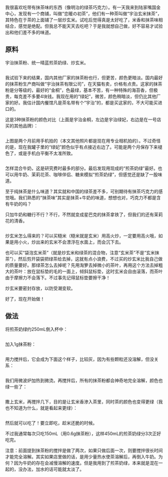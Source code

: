<script type="application/ld+json">
{
    "@context": "http://schema.org/",
    "@type": "CreativeWork",
    "headline": "玄米抹茶的做法",
    "dateCreated": "2015-06-21T03:20+08:00"
}
</script>

我很喜欢吃带有抹茶味的东西（像明治的绿茶巧克力）。有一天我来到陆家嘴国金中心，发现有一个商铺，叫做“恋暖の初茶”，他们有一种茶叫做“宇治玄米抹茶”，其特色在于茶的上面铺了一层炒玄米。试吃后觉得真是太好吃了，米香和抹茶味相结合，感觉是绝配。但我总不能天天去吃吧？于是我就想自己做，好不容易才试验出和他们差不多的味道。

原料
----

宇治抹茶粉、统一晴蓝煎茶奶绿、炒玄米。

<img src="/玄米抹茶的做法-2.jpg" alt="" style="max-width: 80%; max-height: 16rem;" />

我试验下来的结果，国内其他厂家的抹茶粉也行，但更苦，颜色更暗淡。国内最好的抹茶粉生产商叫做“宇治抹茶有限公司”，在天猫有卖，价格有点贵。这家的抹茶粉是分等级的，最好的“金桐”，色最绿，基本不苦，有一种特殊的海苔香，但极贵，每克差不多要4块钱。我现在用的“绿妃”，微苦，颜色稍暗淡，但仍比其他厂家的好。我估计国内餐馆凡是茶名带有个“宇治”的，都是买这家的，不大可能买进口的。

这是3种抹茶粉的颜色对比（上面是宇治金桐，左边是宇治绿妃，右边是在一号店买的其他品牌）：

<img src="/玄米抹茶的做法-10.jpg" alt="" style="max-width: 80%; max-height: 16rem;" />

上图是两个月前用手机拍的（本文其他照片都是现在用专业相机拍的）。不过奇怪的是，现在我罐子里的“绿妃”颜色似乎有点接近右边了。可能是两个月保存下来褪色了，或是手机白平衡不太准所致。

<img src="/玄米抹茶的做法-3.jpg" alt="" style="max-width: 80%; max-height: 16rem;" />

怎样混合牛奶，这是研究费时最多的部分。最后发现用现成的“煎茶奶绿”最好。也可以用牛奶、茉莉花茶、咖啡伴侣、糖来模拟“煎茶奶绿”，但感觉还是缺了一股味道。

至于纯抹茶是什么味道？其实就和中国的绿茶差不多，可别期待有抹茶巧克力的感觉哦。我们熟悉的“抹茶味”其实是抹茶+牛奶的味道，想想也对，巧克力不都是含有牛奶的吗？

只加牛奶和糖行不行？不行，不然就变成星巴克的抹茶拿铁了，但我们的还有茉莉花的清香。

<img src="/玄米抹茶的做法-1.jpg" alt="" style="max-width: 80%; max-height: 16rem;" />

炒玄米怎么得来的？可以买糙米（糙米就是玄米）用高火炒，一定要用高火哦，如果是用小火，炒出来的玄米不会漂浮在水面上，而会沉下去。

也可以买“袋泡玄米茶”（就是炒玄米和绿茶的混合物，注意“玄米茶”不是“玄米抹茶”），然后剪开袋袋把绿茶给去掉，这就有点小浪费，不过买的炒玄米比我自己做的质量要好。那绿茶怎么去掉呢？先用淘箩去掉微小的茶叶，再用这个方法去掉粗大的茶叶：放在鼠标垫的毛的一面上，倾斜鼠标垫，这时玄米会自由滚落，而茶叶由于摩擦力不会落下。不过事先记得鼠标垫要擦干净！

炒玄米要密封存放，以防受潮变软。

好了，现在开始做！

做法
----

将煎茶奶绿约250mL倒入杯中：

<img src="/玄米抹茶的做法-4.jpg" alt="" style="max-width: 80%; max-height: 16rem;" />

加入1g抹茶粉：

<img src="/玄米抹茶的做法-5.jpg" alt="" style="max-width: 80%; max-height: 16rem;" />

用力搅拌后，它会成为下面这个样子，比较灰，因为有些颗粒还没溶解，但没关系：

<img src="/玄米抹茶的做法-6.jpg" alt="" style="max-width: 80%; max-height: 16rem;" />

我们用微波炉加热到微烫。再搅拌后，所有的抹茶粉都会神奇地完全溶解，颜色也绿一些了：

<img src="/玄米抹茶的做法-7.jpg" alt="" style="max-width: 80%; max-height: 16rem;" />

撒上玄米，再搅拌几下，目的是让玄米香渗入茶里，同时茶的颜色也变得更绿（我也不知道为什么，就是看起来更绿）：

<img src="/玄米抹茶的做法-8.jpg" alt="" style="max-width: 80%; max-height: 16rem;" />

然后就可以吃了！要立即吃，趁米还脆的时候。

不过我通常每次只吃150mL（用0.6g抹茶粉），这样450mL的煎茶奶绿分3次正好吃完。

注意：前面提到抹茶粉的搅拌是做了两次，如果只做后面一次，则要搅拌很长时间才能完全溶解。其实如果店里做的话，是用少量热水使茶溶解后，再倒入牛奶。为何？因为牛奶的存在会减慢溶解的速度。但是我用到了煎茶奶绿，本来就是混在一起的，没办法，加水的话可能就太淡了。
